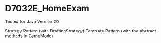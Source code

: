 # D7032E_HomeExam

Tested for Java Version 20

Strategy Pattern (with DraftingStrategy)
Template Pattern (with the abstract methods in GameMode)